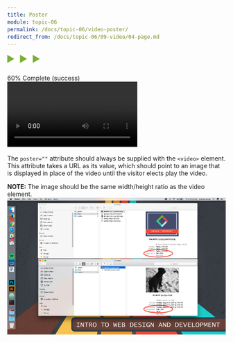 ```yaml
---
title: Poster
module: topic-06
permalink: /docs/topic-06/video-poster/
redirect_from: /docs/topic-06/09-video/04-page.md
---
```


<img src="./../../../img/arrow-divider.svg" style="width: 75px; border: none; margin: 0px 0 20px 0" />

<div class="panel panel-success">
  <div class="progress" style="margin-bottom: 0; border-bottom-left-radius: 0; border-bottom-right-radius: 0;">
    <div class="progress-bar progress-bar-success progress-bar-striped" role="progressbar" aria-valuenow="60" aria-valuemin="0" aria-valuemax="100" style="width: 60%">
      <span class="sr-only">60% Complete (success)</span>
    </div>
  </div>
  <div class="panel-body">
    <p style="font-size: large; margin: 0;"><span style="color: #999"><video src="#"</span> <span style="color: #79AF33; font-weight: bold;">poster="#"</span> <span style="color: #999">width="..." height="..." preload controls ></video></span></p>
  </div>
</div>

The `poster=""` attribute should always be supplied with the `<video>` element. This attribute takes a URL as its value, which should point to an image that is displayed in place of the video until the visitor elects play the video.

**NOTE:** The image should be the same width/height ratio as the video element.
![Image of matching video and video poster sizes](../img/video-poster-sizing.png)
